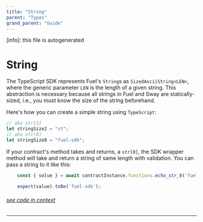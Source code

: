 ```yaml
---
title: "String"
parent: "Types"
grand_parent: "Guide"
---
```


[info]: this file is autogenerated
# String

The TypeScript SDK represents Fuel's `String`s as `SizedAsciiString<LEN>`, where the generic parameter `LEN` is the length of a given string. This abstraction is necessary because all strings in Fuel and Sway are statically-sized, i.e., you must know the size of the string beforehand.

Here's how you can create a simple string using `TypeScript`:

```typescript
// aka str[2]
let stringSize2 = "st";
// aka str[8]
let stringSize8 = "fuel-sdk";
```

If your contract's method takes and returns, a `str[8]`, the SDK wrapper method will take and return a string of same length with validation. You can pass a string to it like this:


```typescript
    const { value } = await contractInstance.functions.echo_str_8('fuel-sdk').call();

    expect(value).toBe('fuel-sdk');
```
###### [see code in context](https://github.com/FuelLabs/fuels-ts/blob/master/packages/fuel-gauge/src/coverage-contract.test.ts#L109-L113)

---

